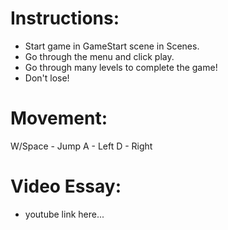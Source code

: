 # Instructions:
- Start game in GameStart scene in Scenes.
- Go through the menu and click play.
- Go through many levels to complete the game!
- Don't lose!

# Movement:
W/Space - Jump
A - Left
D - Right

# Video Essay:
- youtube link here...
